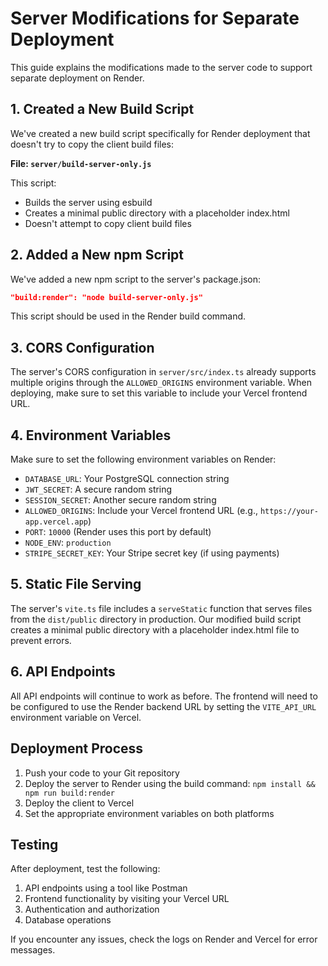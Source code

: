 # Server Modifications for Separate Deployment

This guide explains the modifications made to the server code to support separate deployment on Render.

## 1. Created a New Build Script

We've created a new build script specifically for Render deployment that doesn't try to copy the client build files:

**File: `server/build-server-only.js`**

This script:
- Builds the server using esbuild
- Creates a minimal public directory with a placeholder index.html
- Doesn't attempt to copy client build files

## 2. Added a New npm Script

We've added a new npm script to the server's package.json:

```json
"build:render": "node build-server-only.js"
```

This script should be used in the Render build command.

## 3. CORS Configuration

The server's CORS configuration in `server/src/index.ts` already supports multiple origins through the `ALLOWED_ORIGINS` environment variable. When deploying, make sure to set this variable to include your Vercel frontend URL.

## 4. Environment Variables

Make sure to set the following environment variables on Render:

- `DATABASE_URL`: Your PostgreSQL connection string
- `JWT_SECRET`: A secure random string
- `SESSION_SECRET`: Another secure random string
- `ALLOWED_ORIGINS`: Include your Vercel frontend URL (e.g., `https://your-app.vercel.app`)
- `PORT`: `10000` (Render uses this port by default)
- `NODE_ENV`: `production`
- `STRIPE_SECRET_KEY`: Your Stripe secret key (if using payments)

## 5. Static File Serving

The server's `vite.ts` file includes a `serveStatic` function that serves files from the `dist/public` directory in production. Our modified build script creates a minimal public directory with a placeholder index.html file to prevent errors.

## 6. API Endpoints

All API endpoints will continue to work as before. The frontend will need to be configured to use the Render backend URL by setting the `VITE_API_URL` environment variable on Vercel.

## Deployment Process

1. Push your code to your Git repository
2. Deploy the server to Render using the build command: `npm install && npm run build:render`
3. Deploy the client to Vercel
4. Set the appropriate environment variables on both platforms

## Testing

After deployment, test the following:

1. API endpoints using a tool like Postman
2. Frontend functionality by visiting your Vercel URL
3. Authentication and authorization
4. Database operations

If you encounter any issues, check the logs on Render and Vercel for error messages.